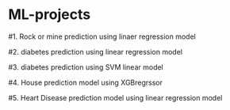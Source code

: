 # ML-projects

#1. Rock or mine prediction using linaer regression model


















#2. diabetes prediction using linear regression model




















#3. diabetes prediction using SVM linear model





























#4. House prediction model using XGBregrssor
















#5. Heart Disease prediction model using linear regression model


















